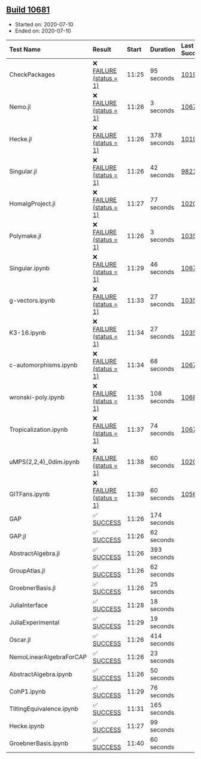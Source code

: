 ## [Build 10681](https://oscarci.mathematik.uni-kl.de/job/oscar/10681/)

* Started on: 2020-07-10
* Ended on: 2020-07-10

| Test Name    | Result | Start | Duration | Last Success | First Failure |
|:-------------|:-------|:------|:---------|:-------------|:--------------|
| CheckPackages | ❌ [FAILURE (status = 1)](https://oscarci.mathematik.uni-kl.de/job/oscar/10681/artifact/logs/build-10681/CheckPackages.log) | 11:25 | 95 seconds | [10197](https://oscarci.mathematik.uni-kl.de/job/oscar/10197/) | [10198](https://oscarci.mathematik.uni-kl.de/job/oscar/10198/) |
| Nemo.jl | ❌ [FAILURE (status = 1)](https://oscarci.mathematik.uni-kl.de/job/oscar/10681/artifact/logs/build-10681/Nemo.jl.log) | 11:26 | 3 seconds | [10671](https://oscarci.mathematik.uni-kl.de/job/oscar/10671/) | [10672](https://oscarci.mathematik.uni-kl.de/job/oscar/10672/) |
| Hecke.jl | ❌ [FAILURE (status = 1)](https://oscarci.mathematik.uni-kl.de/job/oscar/10681/artifact/logs/build-10681/Hecke.jl.log) | 11:26 | 378 seconds | [10197](https://oscarci.mathematik.uni-kl.de/job/oscar/10197/) | [10198](https://oscarci.mathematik.uni-kl.de/job/oscar/10198/) |
| Singular.jl | ❌ [FAILURE (status = 1)](https://oscarci.mathematik.uni-kl.de/job/oscar/10681/artifact/logs/build-10681/Singular.jl.log) | 11:26 | 42 seconds | [9821](https://oscarci.mathematik.uni-kl.de/job/oscar/9821/) | [9822](https://oscarci.mathematik.uni-kl.de/job/oscar/9822/) |
| HomalgProject.jl | ❌ [FAILURE (status = 1)](https://oscarci.mathematik.uni-kl.de/job/oscar/10681/artifact/logs/build-10681/HomalgProject.jl.log) | 11:27 | 77 seconds | [10209](https://oscarci.mathematik.uni-kl.de/job/oscar/10209/) | [10210](https://oscarci.mathematik.uni-kl.de/job/oscar/10210/) |
| Polymake.jl | ❌ [FAILURE (status = 1)](https://oscarci.mathematik.uni-kl.de/job/oscar/10681/artifact/logs/build-10681/Polymake.jl.log) | 11:26 | 3 seconds | [10356](https://oscarci.mathematik.uni-kl.de/job/oscar/10356/) | [10357](https://oscarci.mathematik.uni-kl.de/job/oscar/10357/) |
| Singular.ipynb | ❌ [FAILURE (status = 1)](https://oscarci.mathematik.uni-kl.de/job/oscar/10681/artifact/logs/build-10681/Singular.ipynb.log) | 11:29 | 46 seconds | [10671](https://oscarci.mathematik.uni-kl.de/job/oscar/10671/) | [10672](https://oscarci.mathematik.uni-kl.de/job/oscar/10672/) |
| g-vectors.ipynb | ❌ [FAILURE (status = 1)](https://oscarci.mathematik.uni-kl.de/job/oscar/10681/artifact/logs/build-10681/g-vectors.ipynb.log) | 11:33 | 27 seconds | [10356](https://oscarci.mathematik.uni-kl.de/job/oscar/10356/) | [10357](https://oscarci.mathematik.uni-kl.de/job/oscar/10357/) |
| K3-16.ipynb | ❌ [FAILURE (status = 1)](https://oscarci.mathematik.uni-kl.de/job/oscar/10681/artifact/logs/build-10681/K3-16.ipynb.log) | 11:34 | 27 seconds | [10356](https://oscarci.mathematik.uni-kl.de/job/oscar/10356/) | [10357](https://oscarci.mathematik.uni-kl.de/job/oscar/10357/) |
| c-automorphisms.ipynb | ❌ [FAILURE (status = 1)](https://oscarci.mathematik.uni-kl.de/job/oscar/10681/artifact/logs/build-10681/c-automorphisms.ipynb.log) | 11:34 | 68 seconds | [10679](https://oscarci.mathematik.uni-kl.de/job/oscar/10679/) | [10680](https://oscarci.mathematik.uni-kl.de/job/oscar/10680/) |
| wronski-poly.ipynb | ❌ [FAILURE (status = 1)](https://oscarci.mathematik.uni-kl.de/job/oscar/10681/artifact/logs/build-10681/wronski-poly.ipynb.log) | 11:35 | 108 seconds | [10680](https://oscarci.mathematik.uni-kl.de/job/oscar/10680/) | [10681](https://oscarci.mathematik.uni-kl.de/job/oscar/10681/) |
| Tropicalization.ipynb | ❌ [FAILURE (status = 1)](https://oscarci.mathematik.uni-kl.de/job/oscar/10681/artifact/logs/build-10681/Tropicalization.ipynb.log) | 11:37 | 74 seconds | [10678](https://oscarci.mathematik.uni-kl.de/job/oscar/10678/) | [10679](https://oscarci.mathematik.uni-kl.de/job/oscar/10679/) |
| uMPS(2,2,4)_0dim.ipynb | ❌ [FAILURE (status = 1)](https://oscarci.mathematik.uni-kl.de/job/oscar/10681/artifact/logs/build-10681/uMPS-2-2-4-_0dim.ipynb.log) | 11:38 | 60 seconds | [10209](https://oscarci.mathematik.uni-kl.de/job/oscar/10209/) | [10210](https://oscarci.mathematik.uni-kl.de/job/oscar/10210/) |
| GITFans.ipynb | ❌ [FAILURE (status = 1)](https://oscarci.mathematik.uni-kl.de/job/oscar/10681/artifact/logs/build-10681/GITFans.ipynb.log) | 11:39 | 60 seconds | [10566](https://oscarci.mathematik.uni-kl.de/job/oscar/10566/) | [10567](https://oscarci.mathematik.uni-kl.de/job/oscar/10567/) |
| GAP | ✅ [SUCCESS](https://oscarci.mathematik.uni-kl.de/job/oscar/10681/artifact/logs/build-10681/GAP.log) | 11:26 | 174 seconds |  |  |
| GAP.jl | ✅ [SUCCESS](https://oscarci.mathematik.uni-kl.de/job/oscar/10681/artifact/logs/build-10681/GAP.jl.log) | 11:26 | 62 seconds |  |  |
| AbstractAlgebra.jl | ✅ [SUCCESS](https://oscarci.mathematik.uni-kl.de/job/oscar/10681/artifact/logs/build-10681/AbstractAlgebra.jl.log) | 11:26 | 393 seconds |  |  |
| GroupAtlas.jl | ✅ [SUCCESS](https://oscarci.mathematik.uni-kl.de/job/oscar/10681/artifact/logs/build-10681/GroupAtlas.jl.log) | 11:26 | 62 seconds |  |  |
| GroebnerBasis.jl | ✅ [SUCCESS](https://oscarci.mathematik.uni-kl.de/job/oscar/10681/artifact/logs/build-10681/GroebnerBasis.jl.log) | 11:26 | 25 seconds |  |  |
| JuliaInterface | ✅ [SUCCESS](https://oscarci.mathematik.uni-kl.de/job/oscar/10681/artifact/logs/build-10681/JuliaInterface.log) | 11:28 | 18 seconds |  |  |
| JuliaExperimental | ✅ [SUCCESS](https://oscarci.mathematik.uni-kl.de/job/oscar/10681/artifact/logs/build-10681/JuliaExperimental.log) | 11:29 | 19 seconds |  |  |
| Oscar.jl | ✅ [SUCCESS](https://oscarci.mathematik.uni-kl.de/job/oscar/10681/artifact/logs/build-10681/Oscar.jl.log) | 11:26 | 414 seconds |  |  |
| NemoLinearAlgebraForCAP | ✅ [SUCCESS](https://oscarci.mathematik.uni-kl.de/job/oscar/10681/artifact/logs/build-10681/NemoLinearAlgebraForCAP.log) | 11:26 | 23 seconds |  |  |
| AbstractAlgebra.ipynb | ✅ [SUCCESS](https://oscarci.mathematik.uni-kl.de/job/oscar/10681/artifact/logs/build-10681/AbstractAlgebra.ipynb.log) | 11:26 | 50 seconds |  |  |
| CohP1.ipynb | ✅ [SUCCESS](https://oscarci.mathematik.uni-kl.de/job/oscar/10681/artifact/logs/build-10681/CohP1.ipynb.log) | 11:29 | 76 seconds |  |  |
| TiltingEquivalence.ipynb | ✅ [SUCCESS](https://oscarci.mathematik.uni-kl.de/job/oscar/10681/artifact/logs/build-10681/TiltingEquivalence.ipynb.log) | 11:31 | 165 seconds |  |  |
| Hecke.ipynb | ✅ [SUCCESS](https://oscarci.mathematik.uni-kl.de/job/oscar/10681/artifact/logs/build-10681/Hecke.ipynb.log) | 11:27 | 99 seconds |  |  |
| GroebnerBasis.ipynb | ✅ [SUCCESS](https://oscarci.mathematik.uni-kl.de/job/oscar/10681/artifact/logs/build-10681/GroebnerBasis.ipynb.log) | 11:40 | 60 seconds |  |  |
